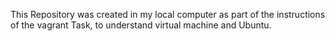 This Repository was created in my local computer as part of the instructions of the vagrant Task, to understand virtual machine and Ubuntu.
